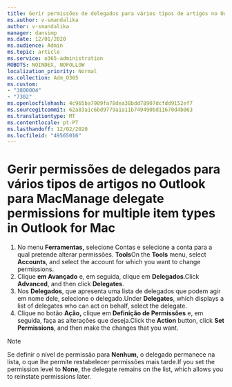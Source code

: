 ```yaml
---
title: Gerir permissões de delegados para vários tipos de artigos no Outlook para Mac
ms.author: v-smandalika
author: v-smandalika
manager: dansimp
ms.date: 12/01/2020
ms.audience: Admin
ms.topic: article
ms.service: o365-administration
ROBOTS: NOINDEX, NOFOLLOW
localization_priority: Normal
ms.collection: Adm_O365
ms.custom:
- "3800004"
- "7302"
ms.openlocfilehash: 4c965ba7909fa78dea38bdd78907dcfdd9152ef7
ms.sourcegitcommit: 62a83a1c6bd9779a1a11b749490bd11670d4b063
ms.translationtype: MT
ms.contentlocale: pt-PT
ms.lasthandoff: 12/02/2020
ms.locfileid: "49565016"
---
```

# <a name="manage-delegate-permissions-for-multiple-item-types-in-outlook-for-mac"></a><span data-ttu-id="dbba7-102">Gerir permissões de delegados para vários tipos de artigos no Outlook para Mac</span><span class="sxs-lookup"><span data-stu-id="dbba7-102">Manage delegate permissions for multiple item types in Outlook for Mac</span></span>

1. <span data-ttu-id="dbba7-103">No menu **Ferramentas,** selecione Contas e selecione a conta para a qual pretende alterar permissões. **Tools**</span><span class="sxs-lookup"><span data-stu-id="dbba7-103">On the **Tools** menu, select **Accounts**, and select the account for which you want to change permissions.</span></span>
2. <span data-ttu-id="dbba7-104">Clique **em Avançado** e, em seguida, clique em **Delegados**.</span><span class="sxs-lookup"><span data-stu-id="dbba7-104">Click **Advanced**, and then click **Delegates**.</span></span>
3. <span data-ttu-id="dbba7-105">Nos **Delegados**, que apresenta uma lista de delegados que podem agir em nome dele, selecione o delegado.</span><span class="sxs-lookup"><span data-stu-id="dbba7-105">Under **Delegates**, which displays a list of delegates who can act on behalf, select the delegate.</span></span>
4. <span data-ttu-id="dbba7-106">Clique no botão **Ação,** clique em **Definição de Permissões** e, em seguida, faça as alterações que deseja.</span><span class="sxs-lookup"><span data-stu-id="dbba7-106">Click the **Action** button, click **Set Permissions**, and then make the changes that you want.</span></span>

> [!NOTE]
> <span data-ttu-id="dbba7-107">Se definir o nível de permissão para **Nenhum,** o delegado permanece na lista, o que lhe permite restabelecer permissões mais tarde.</span><span class="sxs-lookup"><span data-stu-id="dbba7-107">If you set the permission level to **None**, the delegate remains on the list, which allows you to reinstate permissions later.</span></span>
